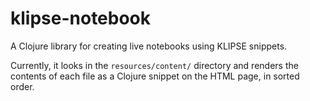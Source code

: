 # klipse-notebook

A Clojure library for creating live notebooks using KLIPSE snippets.

Currently, it looks in the `resources/content/` directory and renders the contents of each file as a Clojure snippet on the HTML page, in sorted order.
